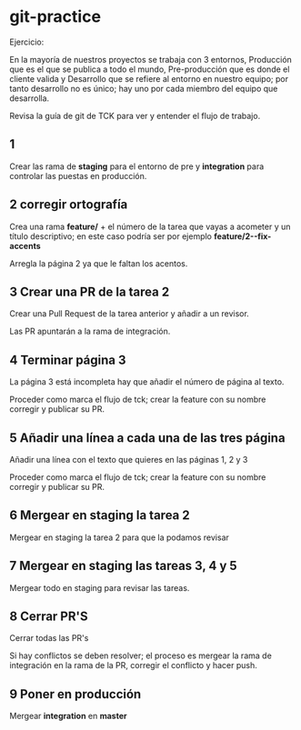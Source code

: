 # git-practice

Ejercicio:

En la mayoría de nuestros proyectos se trabaja con 3 entornos, Producción que es el que se publica a todo el mundo, Pre-producción que es donde el cliente valida y Desarrollo que se refiere al entorno en nuestro equipo; por tanto desarrollo no es único; hay uno por cada miembro del equipo que desarrolla.

Revisa la guía de git de TCK para ver y entender el flujo de trabajo.

## 1
Crear las rama de **staging** para el entorno de pre y **integration** para controlar las puestas en producción.

## 2 corregir ortografía

Crea una rama **feature/** + el número de la tarea que vayas a acometer y un título descriptivo; en este caso podría ser por ejemplo **feature/2--fix-accents**

Arregla la página 2 ya que le faltan los acentos.

## 3 Crear una PR de la tarea 2

Crear una Pull Request de la tarea anterior y añadir a un revisor.

Las PR apuntarán a la rama de integración.

## 4 Terminar página 3

La página 3 está incompleta hay que añadir el número de página al texto.

Proceder como marca el flujo de tck; crear la feature con su nombre corregir y publicar su PR.

## 5 Añadir una línea a cada una de las tres página

Añadir una línea con el texto que quieres en las páginas 1, 2 y 3

Proceder como marca el flujo de tck; crear la feature con su nombre corregir y publicar su PR.

## 6 Mergear en staging la tarea 2

Mergear en staging la tarea 2 para que la podamos revisar

## 7 Mergear en staging las tareas 3, 4 y 5

Mergear todo en staging para revisar las tareas.

## 8 Cerrar PR'S

Cerrar todas las PR's

Si hay conflictos se deben resolver; el proceso es mergear la rama de integración en la rama de la PR, corregir el conflicto y hacer push.

## 9 Poner en producción

Mergear **integration** en **master**